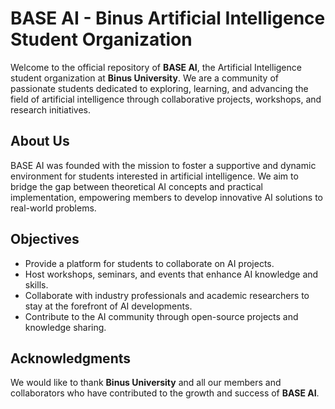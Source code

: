 # BASE AI - Binus Artificial Intelligence Student Organization

Welcome to the official repository of **BASE AI**, the Artificial Intelligence student organization at **Binus University**. We are a community of passionate students dedicated to exploring, learning, and advancing the field of artificial intelligence through collaborative projects, workshops, and research initiatives.

## About Us

BASE AI was founded with the mission to foster a supportive and dynamic environment for students interested in artificial intelligence. We aim to bridge the gap between theoretical AI concepts and practical implementation, empowering members to develop innovative AI solutions to real-world problems.

## Objectives

- Provide a platform for students to collaborate on AI projects.
- Host workshops, seminars, and events that enhance AI knowledge and skills.
- Collaborate with industry professionals and academic researchers to stay at the forefront of AI developments.
- Contribute to the AI community through open-source projects and knowledge sharing.

## Acknowledgments

We would like to thank **Binus University** and all our members and collaborators who have contributed to the growth and success of **BASE AI**.
